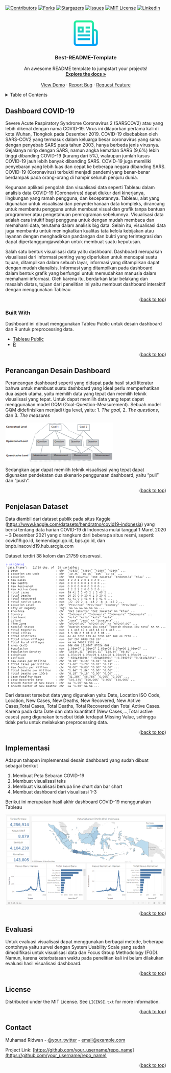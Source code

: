 <div id="top"></div>
<!--
*** Thanks for checking out the Best-README-Template. If you have a suggestion
*** that would make this better, please fork the repo and create a pull request
*** or simply open an issue with the tag "enhancement".
*** Don't forget to give the project a star!
*** Thanks again! Now go create something AMAZING! :D
-->

<!-- PROJECT SHIELDS -->
<!--
*** I'm using markdown "reference style" links for readability.
*** Reference links are enclosed in brackets [ ] instead of parentheses ( ).
*** See the bottom of this document for the declaration of the reference variables
*** for contributors-url, forks-url, etc. This is an optional, concise syntax you may use.
*** https://www.markdownguide.org/basic-syntax/#reference-style-links
-->

[![Contributors][contributors-shield]][contributors-url]
[![Forks][forks-shield]][forks-url]
[![Stargazers][stars-shield]][stars-url]
[![Issues][issues-shield]][issues-url]
[![MIT License][license-shield]][license-url]
[![LinkedIn][linkedin-shield]][linkedin-url]

<!-- PROJECT LOGO -->
<br />
<div align="center">
  <a href="https://github.com/othneildrew/Best-README-Template">
    <img src="images/logo.png" alt="Logo" width="80" height="80">
  </a>

  <h3 align="center">Best-README-Template</h3>

  <p align="center">
    An awesome README template to jumpstart your projects!
    <br />
    <a href="https://github.com/othneildrew/Best-README-Template"><strong>Explore the docs »</strong></a>
    <br />
    <br />
    <a href="https://github.com/othneildrew/Best-README-Template">View Demo</a>
    ·
    <a href="https://github.com/othneildrew/Best-README-Template/issues">Report Bug</a>
    ·
    <a href="https://github.com/othneildrew/Best-README-Template/issues">Request Feature</a>
  </p>
</div>

<!-- TABLE OF CONTENTS -->
<details>
  <summary>Table of Contents</summary>
  <ol>
    <li>
      <a href="#about-the-project">Dashboard COVID-19</a>
      <ul>
        <li><a href="#built-with">Built With</a></li>
      </ul>
    </li>
    <li><a href="#perancangan-desain-dashboard">Perancangan Desain Dashboard</a></li>
    <li><a href="#penjelasan-dataset">Penjelasan Dataset</a></li>
    <li><a href="#implementasi">Implementasi</a></li>
    <li><a href="#evaluasi">Evaluasi</a></li>
    <li><a href="#license">License</a></li>
    <li><a href="#contact">Contact</a></li>
  </ol>
</details>

<!-- ABOUT THE PROJECT -->

## Dashboard COVID-19

Severe Acute Respiratory Syndrome Coronavirus 2
(SARSCOV2) atau yang lebih dikenal dengan nama COVID-19. Virus ini dilaporkan pertama kali di kota Wuhan, Tiongkok
pada Desember 2019. COVID-19 disebabkan oleh SARS-COV2 yang termasuk dalam keluarga besar coronavirus yang
sama dengan penyebab SARS pada tahun 2003, hanya berbeda
jenis virusnya. Gejalanya mirip dengan SARS, namun angka
kematian SARS (9,6%) lebih tinggi dibanding COVID-19
(kurang dari 5%), walaupun jumlah kasus COVID-19 jauh
lebih banyak dibanding SARS. COVID-19 juga memiliki
penyebaran yang lebih luas dan cepat ke beberapa negara
dibanding SARS. COVID-19 (Coronavirus) terbukti menjadi
pandemi yang benar-benar berdampak pada orang-orang di
hampir seluruh penjuru dunia.

Kegunaan aplikasi pengolah dan visualisasi data seperti Tableau dalam analisis data COVID-19 (Coronavirus) dapat diukur dari kinerjanya, lingkungan yang ramah pengguna, dan kecepatannya. Tableau, alat yang digunakan untuk visualisasi dan penyederhanaan data kompleks, dirancang untuk membantu pengguna untuk
membuat visual dan grafik tanpa bantuan programmer atau
pengetahuan pemrograman sebelumnya. Visualisasi data
adalah cara intuitif bagi pengguna untuk dengan mudah
membaca dan memahami data, terutama dalam analisis big data. Selain itu, visualisasi data juga membantu untuk
meningkatkan kualitas tata kelola kebijakan atau layanan
dengan menghadirkan pandangan dan bukti yang terintegrasi
dan dapat dipertanggungjawabkan untuk membuat suatu
keputusan.

Salah satu bentuk visualisasi data yaitu dashboard.
Dashboard merupakan visualisasi dari informasi penting yang
diperlukan untuk mencapai suatu tujuan, ditampilkan dalam
sebuah layar, informasi yang ditampilkan dapat dengan mudah
dianalisis. Informasi yang ditampilkan pada dashboard dalam
bentuk grafik yang berfungsi untuk memudahkan manusia
dalam memahami informasi. Oleh karena itu, berdarkan latar belakang dan masalah diatas, tujuan dari penelitian ini yaitu membuat dashboard interaktif dengan menggunakan Tableau

<p align="right">(<a href="#top">back to top</a>)</p>

### Built With

Dashboard ini dibuat menggunakan Tableu Public untuk desain dashboard dan R untuk preprocessing data.

- [Tableau Public](https://public.tableau.com/en-us/s/)
- [R](https://cran.r-project.org/bin/windows/base/)

<p align="right">(<a href="#top">back to top</a>)</p>

<!-- GETTING STARTED -->

## Perancangan Desain Dashboard

Perancangan dashboard seperti yang didapat pada hasil studi
literatur bahwa untuk membuat suatu dashboard yang ideal
perlu memperhatikan dua aspek utama, yaitu memilih data
yang tepat dan memilih teknik visualisasi yang tepat. Untuk
dapat memilih data yang tepat dapat menggunakan model
GQM (Goal-Question-Measurement).
Sebuah model GQM didefinisikan menjadi tiga level, yaitu: 1. _The goal_, 2. _The questions_, dan 3. _The measures_

![GQM Model](/images/gqm.png)

Sedangkan agar dapat memilih teknik visualisasi yang tepat
dapat digunakan pendekatan dua skenario penggunaan
dashboard, yaitu “pull” dan “push”.

<p align="right">(<a href="#top">back to top</a>)</p>

<!-- USAGE EXAMPLES -->

## Penjelasan Dataset

Data diambil dari dataset publik pada situs Kaggle (https://www.kaggle.com/datasets/hendratno/covid19-indonesia) yang berisi tentang data harian COVID-19 di
Indonesia mulai tanggal 1 Maret 2020 – 3 Desember 2021 yang
dirangkum dari beberapa situs resmi, seperti: covid19.go.id,
kemendagri.go.id, bps.go.id, dan bnpb.inacovid19.hub.arcgis.com

Dataset terdiri 38 kolom dan 21759 observasi.

![Summary Dataset](/images/summary.png)

Dari dataset tersebut data yang digunakan yaitu Date, Location ISO Code, Location, New Cases, New Deaths, New Recovered, New Active Cases,Total Cases, Total Deaths, Total Recovered dan Total Active Cases. Karena pada data Date dan data kuantitatif (New Cases,...,Total active cases) yang digunakan tersebut tidak terdapat Missing Value, sehingga tidak perlu untuk melakukan preprocessing data.

<p align="right">(<a href="#top">back to top</a>)</p>

<!-- ROADMAP -->

## Implementasi

Adapun tahapan implementasi desain dashboard yang sudah dibuat sebagai berikut

1. Membuat Peta Sebaran COVID-19
2. Membuat visualisasi teks
3. Membuat visualisasi berupa line chart dan bar chart
4. Membuat dashboard dari visualisasi 1-3

Berikut ini merupakan hasil akhir dashboard COVID-19 menggunakan Tableau

![Tampilan Dashboard](/images/dashboard.png)

<p align="right">(<a href="#top">back to top</a>)</p>

<!-- CONTRIBUTING -->

## Evaluasi

Untuk evaluasi visualisasi dapat menggunakan berbagai metode, beberapa contohnya yaitu survei dengan System Usability Scale yang sudah dimodifikasi untuk visualisasi data dan Focus Group Methodology (FGD). Namun, karena keterbatasan waktu pada penelitian kali ini belum dilakukan evaluasi hasil visualisasi dashboard.

<p align="right">(<a href="#top">back to top</a>)</p>

<!-- LICENSE -->

## License

Distributed under the MIT License. See `LICENSE.txt` for more information.

<p align="right">(<a href="#top">back to top</a>)</p>

<!-- CONTACT -->

## Contact

Muhamad Ridwan - [@your_twitter](https://twitter.com/your_username) - email@example.com

Project Link: [https://github.com/your_username/repo_name](https://github.com/your_username/repo_name)

<p align="right">(<a href="#top">back to top</a>)</p>

<!-- MARKDOWN LINKS & IMAGES -->
<!-- https://www.markdownguide.org/basic-syntax/#reference-style-links -->

[contributors-shield]: https://img.shields.io/github/contributors/othneildrew/Best-README-Template.svg?style=for-the-badge
[contributors-url]: https://github.com/othneildrew/Best-README-Template/graphs/contributors
[forks-shield]: https://img.shields.io/github/forks/othneildrew/Best-README-Template.svg?style=for-the-badge
[forks-url]: https://github.com/othneildrew/Best-README-Template/network/members
[stars-shield]: https://img.shields.io/github/stars/othneildrew/Best-README-Template.svg?style=for-the-badge
[stars-url]: https://github.com/othneildrew/Best-README-Template/stargazers
[issues-shield]: https://img.shields.io/github/issues/othneildrew/Best-README-Template.svg?style=for-the-badge
[issues-url]: https://github.com/othneildrew/Best-README-Template/issues
[license-shield]: https://img.shields.io/github/license/othneildrew/Best-README-Template.svg?style=for-the-badge
[license-url]: https://github.com/othneildrew/Best-README-Template/blob/master/LICENSE.txt
[linkedin-shield]: https://img.shields.io/badge/-LinkedIn-black.svg?style=for-the-badge&logo=linkedin&colorB=555
[linkedin-url]: https://linkedin.com/in/othneildrew
[product-screenshot]: images/screenshot.png
